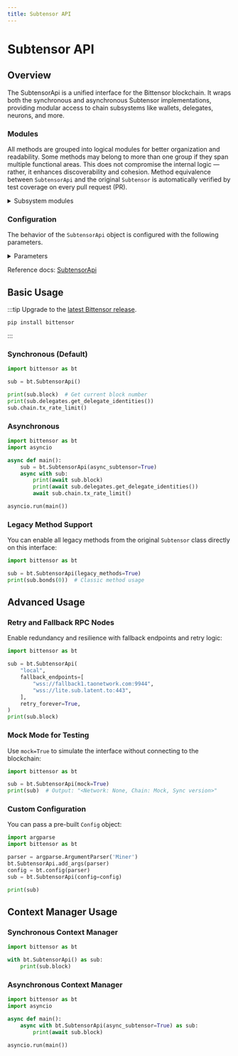 ```yaml
---
title: Subtensor API
---
```


# Subtensor API


## Overview

The SubtensorApi is a unified interface for the Bittensor blockchain. It wraps both the synchronous and asynchronous Subtensor implementations, providing modular access to chain subsystems like wallets, delegates, neurons, and more.


### Modules

All methods are grouped into logical modules for better organization and readability. Some methods may belong to more than one group if they span multiple functional areas. This does not compromise the internal logic — rather, it enhances discoverability and cohesion. Method equivalence between `SubtensorApi` and the original `Subtensor` is automatically verified by test coverage on every pull request (PR).


<details>
  <summary>Subsystem modules</summary>

| Property | Description |
|----------|-------------|
| chain | Blockchain interaction methods |
| commitments | Commitment and reveal logic |
| delegates | Delegate management tools |
| extrinsics | Transaction construction and signing |
| metagraphs | Metagraph data and operations |
| neurons | Neuron-level APIs |
| queries | General query endpoints |
| staking | Staking operations |
| subnets | Subnet access and management |
| wallets | Wallet creation, import/export |
</details>

### Configuration

The behavior of the `SubtensorApi` object is configured with the following parameters.
<details>
  <summary>Parameters</summary>

| Parameter         | Type              | Description                                                                                              | Default Value                 |
|-------------------|-------------------|----------------------------------------------------------------------------------------------------------|-------------------------------|
| `network`         | `str` or `None`   | The network to connect to. If not specified, defaults to `"finney"`.                                        | `None` (interpreted as "finney")|
| `config`          | `Config` or `None`| Pre-built Bittensor configuration object.                                                                  | `None`                         |
| `async_subtensor` | `bool`            | Whether to use the asynchronous version of the API.                                                        | `False`                        |
| `legacy_methods`  | `bool`            | If `True`, all methods from the legacy `Subtensor` class are added to this class.                           | `False`                        |
| `fallback_endpoints` | `list[str]` or `None`| List of fallback endpoints to use if default or provided network is not available.                                      | `None`                         |
| `retry_forever`   | `bool`            | If `True`, continuously retries on connection errors until successful.                                      | `False`                        |
| `log_verbose`     | `bool`            | Enables detailed logging output when set to `True`.                                                        | `False`                        |
| `mock`            | `bool`            | Enables mock mode for testing without connecting to the blockchain.                                         | `False`                        |
</details>


Reference docs: [SubtensorApi](pathname:///python-api/html/autoapi/bittensor/core/subtensor_api/index.html)

## Basic Usage

:::tip
Upgrade to the [latest Bittensor release](https://pypi.org/project/bittensor/).
```shell
pip install bittensor
```
:::

### Synchronous (Default)

```python
import bittensor as bt

sub = bt.SubtensorApi()

print(sub.block)  # Get current block number
print(sub.delegates.get_delegate_identities())
sub.chain.tx_rate_limit()
```

### Asynchronous

```python
import bittensor as bt
import asyncio

async def main():
    sub = bt.SubtensorApi(async_subtensor=True)
    async with sub:
        print(await sub.block)
        print(await sub.delegates.get_delegate_identities())
        await sub.chain.tx_rate_limit()

asyncio.run(main())
```
### Legacy Method Support

You can enable all legacy methods from the original `Subtensor` class directly on this interface:

```python
import bittensor as bt

sub = bt.SubtensorApi(legacy_methods=True)
print(sub.bonds(0))  # Classic method usage
```

## Advanced Usage
### Retry and Fallback RPC Nodes

Enable redundancy and resilience with fallback endpoints and retry logic:

```python
import bittensor as bt

sub = bt.SubtensorApi(
    "local",
    fallback_endpoints=[
        "wss://fallback1.taonetwork.com:9944",
        "wss://lite.sub.latent.to:443",
    ],
    retry_forever=True,
)
print(sub.block)
```

### Mock Mode for Testing

Use `mock=True` to simulate the interface without connecting to the blockchain:

```python
import bittensor as bt

sub = bt.SubtensorApi(mock=True)
print(sub)  # Output: "<Network: None, Chain: Mock, Sync version>"
```

### Custom Configuration

You can pass a pre-built `Config` object:

```python
import argparse
import bittensor as bt

parser = argparse.ArgumentParser('Miner')
bt.SubtensorApi.add_args(parser)
config = bt.config(parser)
sub = bt.SubtensorApi(config=config)

print(sub)
```

## Context Manager Usage

### Synchronous Context Manager

```python
import bittensor as bt

with bt.SubtensorApi() as sub:
    print(sub.block)
```

### Asynchronous Context Manager

```python
import bittensor as bt
import asyncio

async def main():
    async with bt.SubtensorApi(async_subtensor=True) as sub:
        print(await sub.block)

asyncio.run(main())
``` 